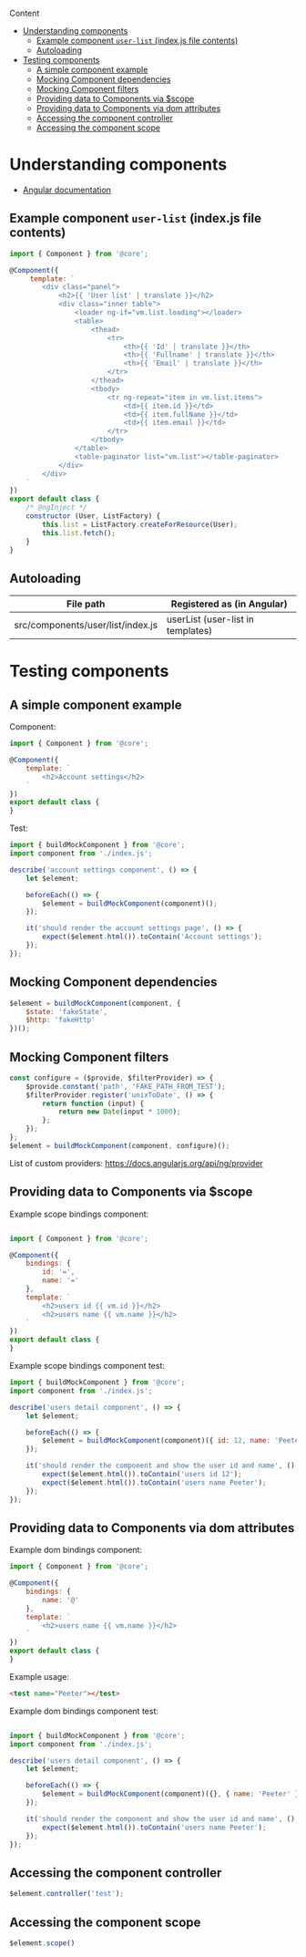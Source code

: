 <!-- START doctoc generated TOC please keep comment here to allow auto update -->
<!-- DON'T EDIT THIS SECTION, INSTEAD RE-RUN doctoc TO UPDATE -->
Content

- [Understanding components](#understanding-components)
  - [Example component `user-list` (index.js file contents)](#example-component-user-list-indexjs-file-contents)
  - [Autoloading](#autoloading)
- [Testing components](#testing-components)
  - [A simple component example](#a-simple-component-example)
  - [Mocking Component dependencies](#mocking-component-dependencies)
  - [Mocking Component filters](#mocking-component-filters)
  - [Providing data to Components via $scope](#providing-data-to-components-via-scope)
  - [Providing data to Components via dom attributes](#providing-data-to-components-via-dom-attributes)
  - [Accessing the component controller](#accessing-the-component-controller)
  - [Accessing the component scope](#accessing-the-component-scope)

<!-- END doctoc generated TOC please keep comment here to allow auto update -->

# Understanding components

* [Angular documentation](https://docs.angularjs.org/guide/component)

## Example component `user-list` (index.js file contents)

```javascript
import { Component } from '@core';

@Component({
     template: `
        <div class="panel">
            <h2>{{ 'User list' | translate }}</h2>
            <div class="inner table">
                <loader ng-if="vm.list.loading"></loader>
                <table>
                    <thead>
                        <tr>
                            <th>{{ 'Id' | translate }}</th>
                            <th>{{ 'Fullname' | translate }}</th>
                            <th>{{ 'Email' | translate }}</th>
                        </tr>
                    </thead>
                    <tbody>
                        <tr ng-repeat="item in vm.list.items">
                            <td>{{ item.id }}</td>
							<td>{{ item.fullName }}</td>
                            <td>{{ item.email }}</td>
                        </tr>
                    </tbody>
                </table>
                <table-paginator list="vm.list"></table-paginator>
            </div>
        </div>
    `
})
export default class {
    /* @ngInject */
    constructor (User, ListFactory) {
        this.list = ListFactory.createForResource(User);
        this.list.fetch();
    }
}
```

## Autoloading

|File path|Registered as (in Angular)|
|---|---|
|src/components/user/list/index.js|	userList (user-list in templates)|


# Testing components

## A simple component example

Component:

```javascript
import { Component } from '@core';

@Component({
    template: `
        <h2>Account settings</h2>
    `
})
export default class {
}
```

Test:

```javascript
import { buildMockComponent } from '@core';
import component from './index.js';

describe('account settings component', () => {
    let $element;

    beforeEach(() => {
        $element = buildMockComponent(component)();
    });

    it('should render the account settings page', () => {
        expect($element.html()).toContain('Account settings');
    });
});
```

## Mocking Component dependencies

```javascript
$element = buildMockComponent(component, {
    $state: 'fakeState',
    $http: 'fakeHttp'
})();
```

## Mocking Component filters

```javascript
const configure = ($provide, $filterProvider) => {
    $provide.constant('path', 'FAKE_PATH_FROM_TEST');
    $filterProvider.register('unixToDate', () => {
        return function (input) {
            return new Date(input * 1000);
        };
    });
};
$element = buildMockComponent(component, configure)();
```
List of custom providers: https://docs.angularjs.org/api/ng/provider

## Providing data to Components via $scope

Example scope bindings component:

```javascript

import { Component } from '@core';

@Component({
    bindings: {
        id: '=',
        name: '='
    },
    template: `
        <h2>users id {{ vm.id }}</h2>
        <h2>users name {{ vm.name }}</h2>
    `
})
export default class {
}
```
Example scope bindings component test:

```javascript
import { buildMockComponent } from '@core';
import component from './index.js';

describe('users detail component', () => {
    let $element;

    beforeEach(() => {
        $element = buildMockComponent(component)({ id: 12, name: 'Peeter' });
    });

    it('should render the component and show the user id and name', () => {
        expect($element.html()).toContain('users id 12');
        expect($element.html()).toContain('users name Peeter');
    });
});
```

## Providing data to Components via dom attributes

Example dom bindings component:

```javascript
import { Component } from '@core';

@Component({
    bindings: {
        name: '@'
    },
    template: `
        <h2>users name {{ vm.name }}</h2>
    `
})
export default class {
}
```
Example usage:
```html
<test name="Peeter"></test>
```

Example dom bindings component test:

```javascript

import { buildMockComponent } from '@core';
import component from './index.js';

describe('users detail component', () => {
    let $element;

    beforeEach(() => {
        $element = buildMockComponent(component)({}, { name: 'Peeter' });
    });

    it('should render the component and show the user id and name', () => {
        expect($element.html()).toContain('users name Peeter');
    });
});
```

## Accessing the component controller

```javascript
$element.controller('test');
```

## Accessing the component scope

```javascript
$element.scope()
```

